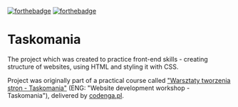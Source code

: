 [![forthebadge](https://forthebadge.com/images/badges/uses-html.svg)](https://forthebadge.com)
[![forthebadge](https://forthebadge.com/images/badges/uses-css.svg)](https://forthebadge.com)


# Taskomania
The project which was created to practice front-end skills - creating structure of websites, using  HTML and styling it with CSS.

Project was originally part of a practical course called ["Warsztaty tworzenia stron - Taskomania"](https://codenga.pl/products/warsztaty_tworzenia_stron_taskomania) (ENG: "Website development workshop - Taskomania"), delivered by [codenga.pl](https://codenga.pl).